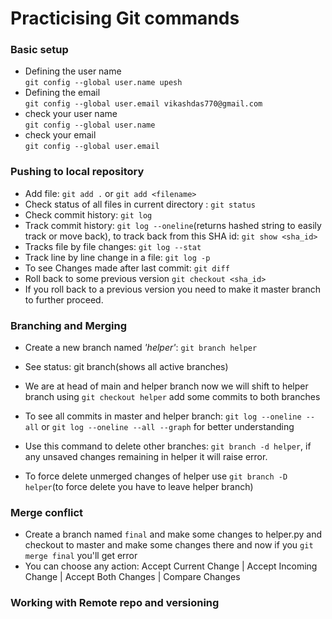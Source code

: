 #  Practicising Git commands

### Basic setup 
* Defining the user name  
`git config --global user.name upesh`   
* Defining the email   
`git config --global user.email vikashdas770@gmail.com`   
* check your user name   
`git config --global user.name`   
* check your email   
`git config --global user.email`

### Pushing to local repository

* Add file: `git add .` or `git add <filename>`
* Check status of all files in current directory : `git status`
* Check commit history: `git log`
* Track commit history: `git log --oneline`(returns hashed string to easily track or move back), to track back from this SHA id: `git show <sha_id>`
* Tracks file by file changes: `git log --stat`
* Track line by line change in a file: `git log -p`
* To see Changes made after last commit: `git diff`
* Roll back to some previous version `git checkout <sha_id>`
* If you roll back to a previous version you need to make it master branch to further proceed.


### Branching and Merging
* Create a new branch named _'helper'_: `git branch helper` 
* See status: git branch(shows all active branches)

* We are at head of main and helper branch now we will shift to helper branch using `git checkout helper` add some commits to both branches

* To see all commits in master and helper branch: `git log --oneline --all` or `git log --oneline --all --graph` for better understanding
* Use this command to delete other branches: `git branch -d helper`, if any unsaved changes remaining in helper it will raise error.
* To force delete unmerged changes of helper use `git branch -D helper`(to force delete you have to leave helper branch)

### Merge conflict
* Create a branch named `final` and make some changes to helper.py and checkout to master and make some changes there and now if you `git merge final` you'll get error
* You can choose any action: Accept Current Change | Accept Incoming Change | Accept Both Changes | Compare Changes

### Working with Remote repo and versioning